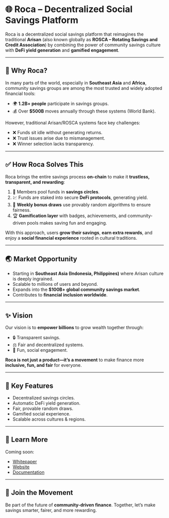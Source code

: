 # 🌐 Roca – Decentralized Social Savings Platform  

Roca is a decentralized social savings platform that reimagines the traditional **Arisan** (also known globally as **ROSCA – Rotating Savings and Credit Association**) by combining the power of community savings culture with **DeFi yield generation** and **gamified engagement**.  

---

## 🚀 Why Roca?  
In many parts of the world, especially in **Southeast Asia** and **Africa**, community savings groups are among the most trusted and widely adopted financial tools:  

- 🌍 **1.2B+ people** participate in savings groups.  
- 💰 Over **$500B** moves annually through these systems (World Bank).  

However, traditional Arisan/ROSCA systems face key challenges:  
- ❌ Funds sit idle without generating returns.  
- ❌ Trust issues arise due to mismanagement.  
- ❌ Winner selection lacks transparency.  

---

## ✅ How Roca Solves This  
Roca brings the entire savings process **on-chain** to make it **trustless, transparent, and rewarding**:  

1. 👥 Members pool funds in **savings circles**.  
2. 💹 Funds are staked into secure **DeFi protocols**, generating yield.  
3. 🎲 **Weekly bonus draws** use provably random algorithms to ensure fairness.  
4. 🏆 **Gamification layer** with badges, achievements, and community-driven pools makes saving fun and engaging.  

With this approach, users **grow their savings**, **earn extra rewards**, and enjoy a **social financial experience** rooted in cultural traditions.  

---

## 🌏 Market Opportunity  
- Starting in **Southeast Asia (Indonesia, Philippines)** where Arisan culture is deeply ingrained.  
- Scalable to millions of users and beyond.  
- Expands into the **$100B+ global community savings market**.  
- Contributes to **financial inclusion worldwide**.  

---

## ✨ Vision  
Our vision is to **empower billions** to grow wealth together through:  
- 🔒 Transparent savings.  
- ⚖️ Fair and decentralized systems.  
- 🎉 Fun, social engagement.  

**Roca is not just a product—it’s a movement** to make finance more **inclusive, fun, and fair** for everyone.  

---

## 📌 Key Features  
- Decentralized savings circles.  
- Automatic DeFi yield generation.  
- Fair, provable random draws.  
- Gamified social experience.  
- Scalable across cultures & regions.  

---

## 📖 Learn More  
Coming soon:  
- [Whitepaper](#)  
- [Website](#)  
- [Documentation](#)  

---

## 🤝 Join the Movement  
Be part of the future of **community-driven finance**. Together, let’s make savings smarter, fairer, and more rewarding.  

